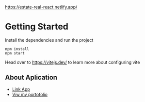 https://estate-real-react.netlify.app/

# Getting Started
Install the dependencies and run the project
```
npm install
npm start
```

Head over to https://vitejs.dev/ to learn more about configuring vite
## About Aplication

- [Link App](https://estate-real-react.netlify.app/)
- [Viw my portofolio](https://vasymoldovanportfolio.netlify.app/)


